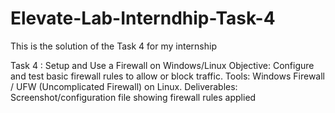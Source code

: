 # Elevate-Lab-Interndhip-Task-4
This is the solution of the Task 4 for my internship

Task 4  : Setup and Use a Firewall on Windows/Linux
 Objective: Configure and test basic firewall rules to allow or block traffic.
 Tools:  Windows Firewall / UFW (Uncomplicated Firewall) on Linux.
 Deliverables: Screenshot/configuration file showing firewall rules applied
